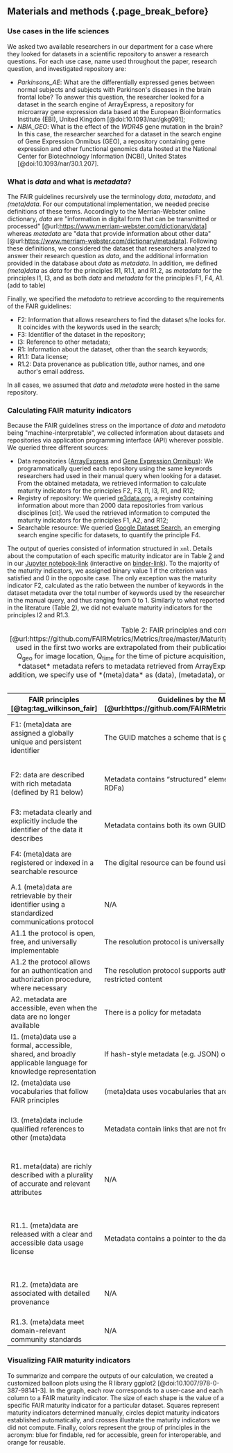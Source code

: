 ## Materials and methods {.page_break_before}

### Use cases in the life sciences
We asked two available researchers in our department for a case where they looked for datasets in a scientific repository to answer a research questions.
For each use case, name used throughout the paper, research question, and investigated repository are:  

- *Parkinsons_AE*: What are the differentially expressed genes between normal subjects and subjects with Parkinson's diseases in the brain frontal lobe?
  To answer this question, the researcher looked for a dataset in the search engine of ArrayExpress, a repository for microarray gene expression data based at the European Bioinformatics Institute (EBI), United Kingdom [@doi:10.1093/nar/gkg091];
- *NBIA_GEO*: What is the effect of the *WDR45* gene mutation in the brain?
  In this case, the researcher searched for a dataset in the search engine of Gene Expression Onmibus (GEO), a repository containing gene expression and other functional genomics data hosted at the National Center for Biotechnology Information (NCBI), United States [@doi:10.1093/nar/30.1.207].

### What is *data* and what is *metadata*?
The FAIR guidelines recursively use the terminology *data*, *metadata*, and  *(meta)data*.
For our computational implementation, we needed precise definitions of these terms.
Accordingly to the Merrian-Webster online dictionary, *data* are "information in digital form that can be transmitted or processed" [@url:https://www.merriam-webster.com/dictionary/data]
whereas *metadata* are "data that provide information about other data" [@url:https://www.merriam-webster.com/dictionary/metadata].
Following these definitions, we considered the dataset that researchers analyzed to answer their research question as *data*, and  the additional information provided in the database about *data* as *metadata*.
In addition, we defined *(meta)data* as
*data* for the principles R1, R1.1, and R1.2, as
*metadata* for the principles I1, I3, and as both
*data* and *metadata* for the principles F1, F4, A1. (add to table)

Finally, we specified the *metadata* to retrieve according to the requirements of the FAIR guidelines:

- F2: Information that allows researchers to find the dataset s/he looks for. It coincides with the keywords used in the search;
- F3: Identifier of the dataset in the repository;  
- I3: Reference to other metadata;
- R1: Information about the dataset, other than the search keywords;
- R1.1: Data license;
- R1.2: Data provenance as publication title, author names, and one author's email address.


In all cases, we assumed that *data* and *metadata* were hosted in the same repository.


### Calculating FAIR maturity indicators  
Because the FAIR guidelines stress on the importance of *data* and *metadata* being "machine-interpretable",
we collected information about datasets and repositories via application programming interface (API) wherever possible.
We queried three different sources:   

- Data repositories ([ArrayExpress](https://www.ebi.ac.uk/arrayexpress/) and [Gene Expression Omnibus](https://www.ncbi.nlm.nih.gov/geo/)):
  We programmatically queried each repository using the same keywords researchers had used in their manual query when looking for a dataset.
  From the obtained metadata, we retrieved information to calculate maturity indicators for the principles F2, F3, I1, I3, R1, and R12;
- Registry of repository:
  We queried [re3data.org](www.re3data.org), a registry containing information about more than 2000 data repositories from various disciplines [cit].
  We used the retrieved  information to computed the maturity indicators for the principles F1, A2, and R12;   
- Searchable resource:
  We queried [Google Dataset Search](https://toolbox.google.com/datasetsearch), an emerging search engine specific for datasets, to quantify the principle F4.


The output of queries consisted of information structured in `xml`.
Details about the computation of each specific maturity indicator are in Table <a href="#maturity_indicators">2</a> and in our [Jupyter notebook-link]() (interactive on [binder-link]()).
To the majority of the maturity indicators, we assigned binary value 1 if the criterion was satisfied and 0 in the opposite case.
The only exception was the maturity indicator F2, calculated as the ratio between the number of keywords in the dataset metadata over the total number of keywords used by the researcher in the manual query, and thus ranging from 0 to 1.
Similarly to what reported in the literature (Table <a href="#maturity_indicators">2</a>), we did not evaluate maturity indicators for the principles I2 and R1.3.


<a name="maturity_indicators"></a>
<table style="width:100%;">
<caption><span>Table 2:</span>
FAIR principles and corresponding evaluation criteria proposed by
the Maturity Indicator Authoring Group [@url:https://github.com/FAIRMetrics/Metrics/tree/master/MaturityIndicators/Gen2],
Dunning et al. [@tag:tag_dunning],
Weber et al. [@tag:tag_weber],
and our approach.
The criteria used in the first two works are extrapolated from their publication text, whereas the criteria by Weber et al. are from Table IV of their paper.
The metrics Weber et al. developed are
Q<sub>geo</sub> for image location,
Q<sub>time</sub>  for the time of picture acquisition,
Q<sub>ret</sub> when data is automatically downloadable only given its metadata, and
Q<sub>lic</sub> for found license.
In our approach, *dataset* metadata refers to metadata retrieved from ArrayExpress and Gene Expression Omnibus, whereas *registry* metadata consists of metadata retrieved from re3data.
In addition, we specify use of *(meta)data* as (data), (metadata), or (data and metadata), and  automatic (A) or manual (M) procedure to retrieve information.
Acronyms: GUID = Globally Unique IDentifier, DOI = Digital Object Identifier.
</caption>

<colgroup>
<col style="width: 19%" /> <!-- Principle-->
<col style="width: 19%" /> <!-- Wilkinson -->
<col style="width: 19%" /> <!-- Dunning -->
<col style="width: 19%" /> <!-- Weber-->
<col style="width: 19%" /> <!-- Our approach-->
</colgroup>

<thead>
<tr class="header">
<th>
FAIR principles [@tag:tag_wilkinson_fair]
</th>
<th>
Guidelines by the Maturity Indicator Authoring Group [@url:https://github.com/FAIRMetrics/Metrics/tree/master/MaturityIndicators/Gen2]
</th>
<th>
Dunning et al. [@tag:tag_dunning]
</th>
<th>
Weber et al. [@tag:tag_weber]
</th>
<th>
Our approach
</th>
</tr>
</thead>

<tbody>

<!-- F1 -->
<tr class="odd">
<td>
F1: (meta)data are assigned a globally unique and persistent identifier
</td>
<td>
The GUID matches a scheme that is globally unique and persistent in FAIRsharing
</td>
<td>
Persistent identifier is DOI or similar
</td>
<td>
Pass (embedded in DataCite)
</td>
<td>
"doi" icon is enabled in www.re3data.org (data and metadata) (M)
</td>
</tr>

<!-- F2 -->
<tr class="even">
<td>
F2: data are described with rich metadata (defined by R1 below)
</td>
<td>
Metadata contains “structured” elements (micrograph, JSON) or linked data (JSON-LD, RDFa)
</td>
<td>
Title, creator, date, contributors, keywords, temporal and spatial coverage
</td>
<td>
Q <sub>geo</sub>, Q <sub>chrono</sub>
</td>
<td>
Search keywords are in *dataset* metadata (A)
</td>
</tr>

<!-- F3 -->
<tr class="odd">
<td>
F3: metadata clearly and explicitly include the identifier of the data it describes
</td>
<td>
Metadata contains both its own GUID and the data GUID
</td>
<td>
DOI of data is in metadata
</td>
<td>
Pass (embedded in DataCite)
</td>
<td>
*Dataset* metadata contains dataset ID (A)
</td>
</tr>

<!-- F4 -->
<tr class="even">
<td>
F4: (meta)data are registered or indexed in a searchable resource
</td>
<td>
The digital resource can be found using web-based search engines
</td>
<td>
Dataset title found in google.com or duckduckgo.com
</td>
<td>
Pass
</td>
<td>
Dataset title found in Google Dataset Search (data and metadata) (M)
</td>
</tr>

<!-- A1 -->
<tr class="odd">
<td>
A.1 (meta)data are retrievable by their identifier using a standardized communications protocol
</td>
<td>
N/A
</td>
<td>
HTTP request returns 200
</td>
<td>
Q <sub>ret</sub>
</td>
<td>
HTTP request returns 200 (data and metadata) (A)
</td>
</tr>

<!-- A1.1 -->
<tr class="even">
<td>
A1.1 the protocol is open, free, and universally implementable
</td>
<td>
The resolution protocol is universally implementable with an open protocol
</td>
<td>
Accomplished if protocol is HTTP
</td>
<td>
Q <sub>ret</sub>
</td>
<td>
Accomplished if protocol is HTTP (A)
</td>
</tr>

<!-- A1.2 -->
<tr class="odd">
<td>
A1.2 the protocol allows for an authentication and authorization procedure, where necessary
</td>
<td>
The resolution protocol supports authentication and authorization for access to restricted content
</td>
<td>
Accomplished if protocol is HTTP
</td>
<td>
Q <sub>ret</sub>
</td>
<td>
Accomplished if protocol is HTTP  (A)
</td>
</tr>

<!-- A2 -->
<tr class="even">
<td>
A2. metadata are accessible, even when the data are no longer available
</td>
<td>
There is a policy for metadata
</td>
<td>
Repository has a clear policy statement
</td>
<td>
N/A
</td>
<td>
"data availability policy" is filled in *registry* metadata (A)
</td>
</tr>

<!-- I1 -->
<tr class="odd">
<td>
I1. (meta)data use a formal, accessible, shared, and broadly applicable language for knowledge representation
</td>
<td>
If hash-style metadata (e.g. JSON) or Linked Data are found, pass
</td>
<td>
Metadata is structured (e.g. Dublin Core)
</td>
<td>
Pass (embedded in DataCite)
</td>
<td>
*Dataset* metadata is structured (e.g. xml) (metadata) (M)
</td>
</tr>

<!-- I2 -->
<tr class="even">
<td>
I2. (meta)data use vocabularies that follow FAIR principles
</td>
<td>
(meta)data uses vocabularies that are, themselves, FAIR
</td>
<td>
N/A
</td>
<td>
N/A
</td>
<td>
N/A
</td>
</tr>

<!-- I3 -->
<tr class="odd">
<td>
I3. (meta)data include qualified references to other (meta)data
</td>
<td>
Metadata contain links that are not from the same source (domain/host)
</td>
<td>
Links to publications and terms definitions
</td>
<td>
N/A
</td>
<td>
*Dataset* metadata includes reference to other dataset IDs (metadata) (M)
</td>
</tr>

<!-- R1 -->
<tr class="even">
<td>
R1. meta(data) are richly described with a plurality of accurate and relevant attributes
</td>
<td>
N/A
</td>
<td>
Metadata provide information on how to reuse a dataset
</td>
<td>
Q <sub>geo</sub>, Q <sub>chrono</sub>
</td>
<td>
*Dataset* metadata contain more information than search keywords (F2) (data) (A)
</td>
</tr>

<!-- R1.1 -->
<tr class="odd">
<td>
R1.1. (meta)data are released with a clear and accessible data usage license
</td>
<td>
Metadata contains a pointer to the data license
</td>
<td>
Metadata license is present
</td>
<td>
Q <sub>lic</sub>
</td>
<td>
"datalicensename" and "datalicenseulr" are filled in *registry* metadata (data) (A)
</td>
</tr>

<!-- R1.2 -->
<tr class="even">
<td>
R1.2. (meta)data are associated with detailed provenance
</td>
<td>
N/A
</td>
<td>
Documentation on how data was created
</td>
<td>
N/A
</td>
<td>
"authors", "email" and "title" are filled in *dataset* metadata (data) (A)
</td>
</tr>

<!-- R1.3 -->
<tr class="odd">
<td>
R1.3. (meta)data meet domain-relevant community standards
</td>
<td>
N/A
</td>
<td>
N/A
</td>
<td>
N/A
</td>
<td>
N/A
</td>
</tr>

</tbody>
</table>


### Visualizing FAIR maturity indicators
To summarize and compare the outputs of our calculation, we created a customized balloon plots using the R library ggplot2 [@doi:10.1007/978-0-387-98141-3]. In the graph, each row corresponds to a user-case and each column to a FAIR maturity indicator.
The size of each shape is the value of a specific FAIR maturity indicator for a particular dataset.
Squares represent maturity indicators determined manually, circles depict maturity indicators established automatically, and crosses illustrate   the maturity indicators we did not compute.
Finally, colors represent the group of principles in the acronym: blue for findable, red for accessible, green for interoperable, and orange for reusable.

